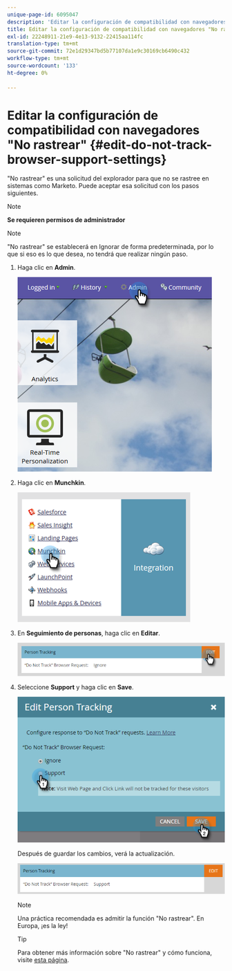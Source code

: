 ```yaml
---
unique-page-id: 6095047
description: 'Editar la configuración de compatibilidad con navegadores "No rastrear": Documentos de Marketo: Documentación del producto'
title: Editar la configuración de compatibilidad con navegadores "No rastrear"
exl-id: 22248911-21e9-4e13-9132-22415aa114fc
translation-type: tm+mt
source-git-commit: 72e1d29347bd5b77107da1e9c30169cb6490c432
workflow-type: tm+mt
source-wordcount: '133'
ht-degree: 0%

---
```


# Editar la configuración de compatibilidad con navegadores &quot;No rastrear&quot; {#edit-do-not-track-browser-support-settings}

&quot;No rastrear&quot; es una solicitud del explorador para que no se rastree en sistemas como Marketo. Puede aceptar esa solicitud con los pasos siguientes.

>[!NOTE]
>
>**Se requieren permisos de administrador**

>[!NOTE]
>
>&quot;No rastrear&quot; se establecerá en Ignorar de forma predeterminada, por lo que si eso es lo que desea, no tendrá que realizar ningún paso.

1. Haga clic en **Admin**.

   ![](assets/one.png)

1. Haga clic en **Munchkin**.

   ![](assets/two.png)

1. En **Seguimiento de personas**, haga clic en **Editar**.

   ![](assets/three-2.png)

1. Seleccione **Support** y haga clic en **Save**.

   ![](assets/four-1.png)

   Después de guardar los cambios, verá la actualización.

   ![](assets/five-1.png)

   >[!NOTE]
   >
   >Una práctica recomendada es admitir la función &quot;No rastrear&quot;. En Europa, ¡es la ley!

   >[!TIP]
   >
   >Para obtener más información sobre &quot;No rastrear&quot; y cómo funciona, visite [esta página](https://en.wikipedia.org/wiki/Do_Not_Track).
